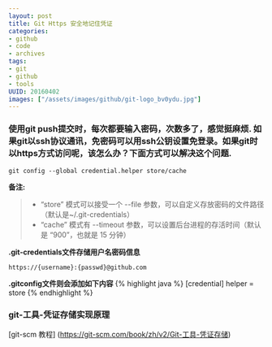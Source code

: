 ```yaml
---
layout: post
title: Git Https 安全地记住凭证 
categories:
- github
- code
- archives
tags:
- git
- github
- tools
UUID: 20160402
images: ["/assets/images/github/git-logo_bv0ydu.jpg"]
---
```


### 使用git push提交时，每次都要输入密码，次数多了，感觉挺麻烦. 如果git以ssh协议通讯，免密码可以用ssh公钥设置免登录。如果git时以https方式访问呢，该怎么办？下面方式可以解决这个问题.
```shell
git config --global credential.helper store/cache
```
**备注:**
> * “store” 模式可以接受一个 --file <path> 参数，可以自定义存放密码的文件路径（默认是~/.git-credentials）
> * “cache” 模式有 --timeout <seconds> 参数，可以设置后台进程的存活时间（默认是 “900”，也就是 15 分钟）

**.git-credentials文件存储用户名密码信息**
```shell
https://{username}:{passwd}@github.com
```

**.gitconfig文件则会添加如下内容**
{% highlight java %}
[credential]
        helper = store
{% endhighlight %}

### git-工具-凭证存储实现原理
[git-scm 教程] (https://git-scm.com/book/zh/v2/Git-工具-凭证存储)